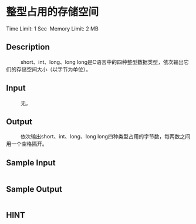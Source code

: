 # 整型占用的存储空间
Time Limit: 1 Sec  Memory Limit: 2 MB


## Description
          short、int、long、long long是C语言中的四种整型数据类型，依次输出它们的存储空间大小（以字节为单位）。


## Input
          无。


## Output
          依次输出short、int、long、long long四种类型占用的字节数，每两数之间用一个空格隔开。


## Sample Input
```

```
## Sample Output
```

```

## HINT
